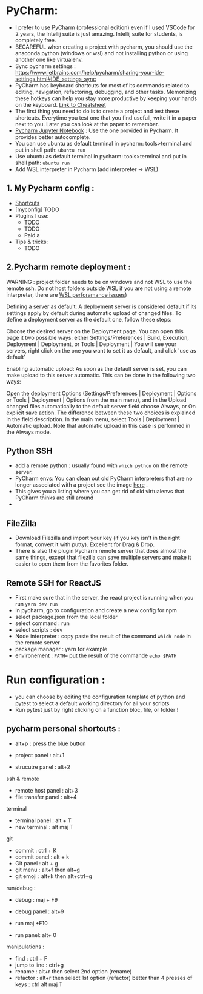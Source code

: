 # PyCharm: 
- I prefer to use PyCharm (professional edition) even if I used VSCode for 2 years, the Intellij suite is just amazing. Intellij suite for students, is completely free. 
- BECAREFUL when creating a project with pycharm, you should use the anaconda python (windows or wsl) and not installing python or using another one like virtualenv. 
- Sync pycharm settings : https://www.jetbrains.com/help/pycharm/sharing-your-ide-settings.html#IDE_settings_sync
- PyCharm has keyboard shortcuts for most of its commands related to editing, navigation, refactoring, debugging, and other tasks. Memorizing these hotkeys can help you stay more productive by keeping your hands on the keyboard. [Link to Cheatsheet](https://resources.jetbrains.com/storage/products/pycharm/docs/PyCharm_ReferenceCard.pdf)
- The first thing you need to do is to create a project and test these shortcuts. Everytime you test one that you find usefull, write it in a paper next to you. Later you can look at the paper to remember.
- <ins>Pycharm Jupyter Notebook</ins> : Use the one provided in Pycharm. It provides better autocomplete.
- You can use ubuntu as default terminal in pycharm: tools>terminal  and put in shell path: `ubuntu run`
- Use ubuntu as default terminal in pycharm: tools>terminal  and put in shell path: `ubuntu run`
- Add WSL interpreter in Pycharm (add interpreter -> WSL)

## 1. My Pycharm config : 
- [Shortcuts](https://resources.jetbrains.com/storage/products/pycharm/docs/PyCharm_ReferenceCard.pdf)
- [myconfig] TODO
- Plugins I use:
  - TODO
  - TODO
  - Paid a
- Tips & tricks:
  - TODO
 

## 2.Pycharm remote deployment :
WARNING : project folder needs to be on windows and not WSL to use the remote ssh. Do not host folders outside WSL if you are not using a remote interpreter, there are  [WSL perforamance issues](https://github.com/microsoft/WSL/issues/4197?notification_referrer_id=MDE4Ok5vdGlmaWNhdGlvblRocmVhZDUyMzA5ODA3MjozMjcxNTkxMw%3D%3D#issuecomment-1727108838))

Defining a server as default:
A deployment server is considered default if its settings apply by default during automatic upload of changed files. To define a deployment server as the default one, follow these steps:

Choose the desired server on the Deployment page. You can open this page it two possible ways: either Settings/Preferences | Build, Execution, Deployment | Deployment, or Tools | Deployment | You will see your servers, right click on the one you want to set it as default, and click 'use as default' 

Enabling automatic upload:
As soon as the default server is set, you can make upload to this server automatic. This can be done in the following two ways:

Open the deployment Options (Settings/Preferences | Deployment | Options or Tools | Deployment | Options from the main menu), and in the Upload changed files automatically to the default server field choose Always, or On explicit save action. The difference between these two choices is explained in the field description.
In the main menu, select Tools | Deployment | Automatic upload. Note that automatic upload in this case is performed in the Always mode.


## Python SSH 
- add a remote python : usually found with `which python` on the remote server. 
- PyCharm envs: You can clean out old PyCharm interpreters that are no longer associated with a project see the image [here](https://github.com/AmineDjeghri/BetterWindowsUX/blob/master/pycharm_interpreters.PNG) .
- This gives you a listing where you can get rid of old virtualenvs that PyCharm thinks are still around
- 
## FileZilla 
- Download Filezilla and import your key (if you key isn't in the right format, convert it with putty). Excellent for Drag & Drop.
- There is also the plugin Pycharm remote server that does almost the same things, except that filezilla can save multiple servers and make it easier to open them from the favorites folder.


## Remote SSH for ReactJS
- First make sure that in the server, the react project is running when you run `yarn dev run`
- In pycharm, go to configuration and create a new config for npm 
- select package.json from the local folder
- select command : run
- select scripts : dev
- Node interpreter : copy paste the result of the command `which node` in the remote server
- package manager : yarn for example
- environement : `PATH=` put the result of the commande `echo $PATH` 

# Run configuration :
- you can choose by editing the configuration template of python and pytest to select a default working directory for all your scripts
- Run pytest just by right clicking on a function bloc, file, or folder !


## pycharm personal shortcuts : 
- alt+p : press the blue button

- project panel :  alt+1
- strucutre panel : alt+2

ssh & remote 
- remote host panel : alt+3
- file transfer panel : alt+4

terminal
- terminal panel : alt + T
- new terminal : alt maj T

git
- commit : ctrl + K
- commit panel : alt + k
- Git panel : alt + g
- git menu : alt+f then alt+g
- git emoji : alt+k then alt+ctrl+g


run/debug : 
- debug : maj + F9 
- debug panel : alt+9

- run maj +F10
- run panel: alt+ 0

manipulations : 
- find : ctrl + F
- jump to line : ctrl+g 
- rename : alt+r then select 2nd option (rename)
- refactor : alt+r then select 1st option (refactor) better than 4 presses of keys : ctrl alt maj T 


